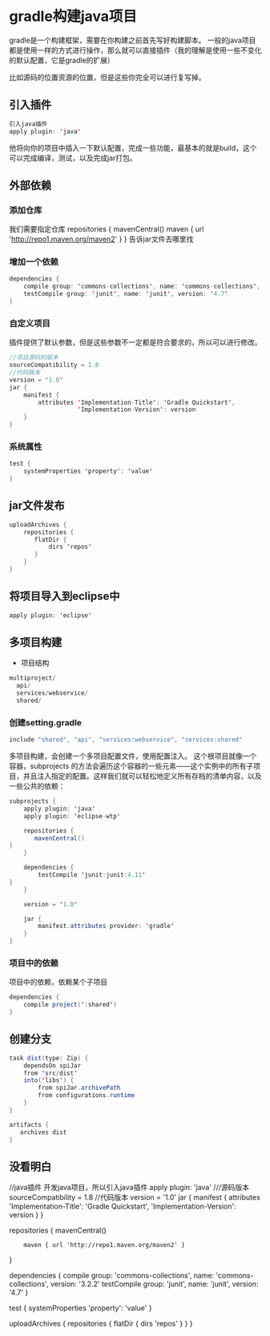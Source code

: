 # gradle构建java项目

gradle是一个构建框架，需要在你构建之前首先写好构建脚本。
一般的java项目都是使用一样的方式进行操作，那么就可以直接插件（我的理解是使用一些不变化的默认配置，它是gradle的扩展）

比如源码的位置资源的位置，但是这些你完全可以进行复写掉。

## 引入插件

```java
引入java插件
apply plugin: 'java'
```
他将向你的项目中插入一下默认配置，完成一些功能，最基本的就是build，这个可以完成编译，测试，以及完成jar打包。

## 外部依赖

### 添加仓库
我们需要指定仓库
repositories {
    mavenCentral()
    maven { url 'http://repo1.maven.org/maven2' }
}
告诉jar文件去哪里找

### 增加一个依赖

```java
dependencies {
    compile group: 'commons-collections', name: 'commons-collections', version: '3.2.2'
    testCompile group: 'junit', name: 'junit', version: '4.7'
}
```

### 自定义项目

插件提供了默认参数，但是这些参数不一定都是符合要求的，所以可以进行修改。
```java
//项目源码的版本
sourceCompatibility = 1.8
//代码版本
version = '1.0'
jar {
    manifest {
        attributes 'Implementation-Title': 'Gradle Quickstart',
                   'Implementation-Version': version
    }
}
```

### 系统属性

```java
test {
    systemProperties 'property': 'value'
}
```

## jar文件发布

```java
uploadArchives {
    repositories {
       flatDir {
           dirs 'repos'
       }
    }
}
```

## 将项目导入到eclipse中

```java
apply plugin: 'eclipse'
```


## 多项目构建

- 项目结构
```java
multiproject/
  api/
  services/webservice/
  shared/
```

### 创建setting.gradle

```java
include "shared", "api", "services:webservice", "services:shared" 
```
多项目构建，会创建一个多项目配置文件，使用配置注入。
这个根项目就像一个容器，subprojects 的方法会遍历这个容器的一些元素——这个实例中的所有子项目，并且注入指定的配置。这样我们就可以轻松地定义所有存档的清单内容，以及一些公共的依赖：
```java
subprojects {
    apply plugin: 'java'
    apply plugin: 'eclipse-wtp'

    repositories {
       mavenCentral()
}
    }

    dependencies {
        testCompile 'junit:junit:4.11'
}
    }

    version = '1.0'

    jar {
        manifest.attributes provider: 'gradle'
    }
}
```

### 项目中的依赖

项目中的依赖，依赖某个子项目
```java
dependencies {
    compile project(':shared')
}
```

## 创建分支

```java
task dist(type: Zip) {
    dependsOn spiJar
    from 'src/dist'
    into('libs') {
        from spiJar.archivePath
        from configurations.runtime
    }
}

artifacts {
   archives dist
}
```

## 没看明白



//java插件   开发java项目，所以引入java插件
apply plugin: 'java'
///源码版本     
sourceCompatibility = 1.8
//代码版本
version = '1.0'
jar {
    manifest {
        attributes 'Implementation-Title': 'Gradle Quickstart',
                   'Implementation-Version': version
    }
}

repositories {
    mavenCentral()

        maven { url 'http://repo1.maven.org/maven2' }
}

dependencies {
    compile group: 'commons-collections', name: 'commons-collections', version: '3.2.2'
    testCompile group: 'junit', name: 'junit', version: '4.7'
}

test {
    systemProperties 'property': 'value'
}

uploadArchives {
    repositories {
       flatDir {
           dirs 'repos'
       }
    }
}

